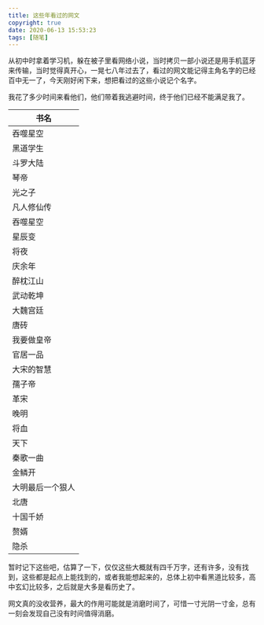 ```yaml
---
title: 这些年看过的网文
copyright: true
date: 2020-06-13 15:53:23
tags: [随笔]
---
```


从初中时拿着学习机，躲在被子里看网络小说，当时拷贝一部小说还是用手机蓝牙来传输，当时觉得真开心，一晃七八年过去了，看过的网文能记得主角名字的已经百中无一了，今天刚好闲下来，想把看过的这些小说记个名字。

我花了多少时间来看他们，他们带着我逃避时间，终于他们已经不能满足我了。

<!--more-->

| 书名             |
| ---------------- |
| 吞噬星空         |
| 黑道学生         |
| 斗罗大陆         |
| 琴帝             |
| 光之子           |
| 凡人修仙传       |
| 吞噬星空         |
| 星辰变           |
| 将夜             |
| 庆余年           |
| 醉枕江山         |
| 武动乾坤         |
| 大魏宫廷         |
| 唐砖             |
| 我要做皇帝       |
| 官居一品         |
| 大宋的智慧       |
| 孺子帝           |
| 革宋             |
| 晚明             |
| 将血             |
| 天下             |
| 秦歌一曲         |
| 金鳞开           |
| 大明最后一个狠人 |
| 北唐             |
| 十国千娇         |
| 赘婿             |
| 隐杀             |

暂时记下这些吧，估算了一下，仅仅这些大概就有四千万字，还有许多，没有找到，这些都是起点上能找到的，或者我能想起来的，总体上初中看黑道比较多，高中玄幻比较多，之后就是大多是看历史了。

网文真的没收营养，最大的作用可能就是消磨时间了，可惜一寸光阴一寸金，总有一刻会发现自己没有时间值得消磨。
